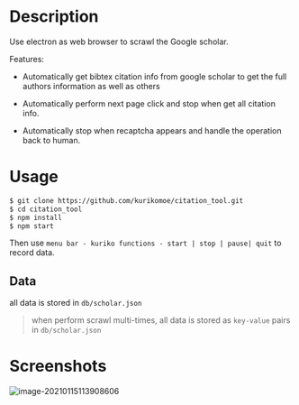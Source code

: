 # Description

Use electron as web browser to scrawl the Google scholar.

Features:

- Automatically get bibtex citation info from google scholar to get the full authors information as well as others

- Automatically perform next page click and stop when get all citation info.
- Automatically stop when recaptcha appears and handle the operation back to human.



# Usage

```bash
$ git clone https://github.com/kurikomoe/citation_tool.git
$ cd citation_tool
$ npm install
$ npm start
```

Then use `menu bar - kuriko functions - start | stop | pause| quit` to record data.

## Data

all data is stored in `db/scholar.json` 

> when perform scrawl multi-times, all data is stored as `key-value` pairs in `db/scholar.json`

# Screenshots

![image-20210115113908606](https://kurikomoe-1300672427.image.myqcloud.com/images/image-20210115113908606.png)

